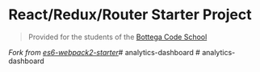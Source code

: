 # React/Redux/Router Starter Project

> Provided for the students of the [Bottega Code School](https://bottega.tech/)

*Fork from [es6-webpack2-starter](https://github.com/micooz/es6-webpack2-starter)*#   a n a l y t i c s - d a s h b o a r d  
 #   a n a l y t i c s - d a s h b o a r d  
 
